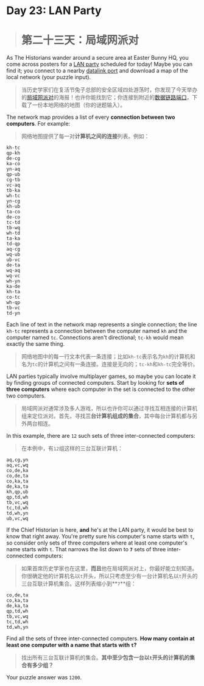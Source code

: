 # Day 23: LAN Party
> # 第二十三天：局域网派对

As The Historians wander around a secure area at Easter Bunny HQ, you come across posters for a [LAN party](https://en.wikipedia.org/wiki/LAN_party) scheduled for today! Maybe you can find it; you connect to a nearby [datalink port](https://adventofcode.com/2016/day/9) and download a map of the local network (your puzzle input).
> 当历史学家们在复活节兔子总部的安全区域四处游荡时，你发现了今天举办的[局域网派对](https://en.wikipedia.org/wiki/LAN_party)的海报！也许你能找到它；你连接到附近的[数据链路端口](https://adventofcode.com/2016/day/9)，下载了一份本地网络的地图（你的谜题输入）。

The network map provides a list of every **connection between two computers**. For example:
> 网络地图提供了每一对**计算机之间的连接**列表。例如：

```
kh-tc
qp-kh
de-cg
ka-co
yn-aq
qp-ub
cg-tb
vc-aq
tb-ka
wh-tc
yn-cg
kh-ub
ta-co
de-co
tc-td
tb-wq
wh-td
ta-ka
td-qp
aq-cg
wq-ub
ub-vc
de-ta
wq-aq
wq-vc
wh-yn
ka-de
kh-ta
co-tc
wh-qp
tb-vc
td-yn
```

Each line of text in the network map represents a single connection; the line `kh-tc` represents a connection between the computer named `kh` and the computer named `tc`. Connections aren't directional; `tc-kh` would mean exactly the same thing.
> 网络地图中的每一行文本代表一条连接；比如`kh-tc`表示名为`kh`的计算机和名为`tc`的计算机之间有一条连接。连接是无向的；`tc-kh`和`kh-tc`完全等价。

LAN parties typically involve multiplayer games, so maybe you can locate it by finding groups of connected computers. Start by looking for **sets of three computers** where each computer in the set is connected to the other two computers.
> 局域网派对通常涉及多人游戏，所以也许你可以通过寻找互相连接的计算机组来定位派对。首先，寻找**三台计算机组成的集合**，其中每台计算机都与另外两台相连。

In this example, there are `12` such sets of three inter-connected computers:
> 在本例中，有`12`组这样的三台互联计算机：

```
aq,cg,yn
aq,vc,wq
co,de,ka
co,de,ta
co,ka,ta
de,ka,ta
kh,qp,ub
qp,td,wh
tb,vc,wq
tc,td,wh
td,wh,yn
ub,vc,wq
```

If the Chief Historian is here, **and** he's at the LAN party, it would be best to know that right away. You're pretty sure his computer's name starts with `t`, so consider only sets of three computers where at least one computer's name starts with `t`. That narrows the list down to **`7`** sets of three inter-connected computers:
> 如果首席历史学家也在这里，**而且**他在局域网派对上，你最好能立刻知道。你很确定他的计算机名以`t`开头，所以只考虑至少有一台计算机名以`t`开头的三台互联计算机集合。这样列表缩小到**`7`**组：

```
co,de,ta
co,ka,ta
de,ka,ta
qp,td,wh
tb,vc,wq
tc,td,wh
td,wh,yn
```

Find all the sets of three inter-connected computers. **How many contain at least one computer with a name that starts with `t`?**
> 找出所有三台互联计算机的集合。**其中至少包含一台以`t`开头的计算机的集合有多少组？**

Your puzzle answer was `1200`.
